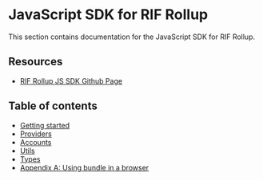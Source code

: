 # JavaScript SDK for RIF Rollup

This section contains documentation for the JavaScript SDK for RIF Rollup.

## Resources

<!-- - [RIF Rollup Lite Block Explorer](https://rifrollupscan.io/) -->
- [RIF Rollup JS SDK Github Page](https://github.com/rsksmart/rif-rollup-js-sdk)

## Table of contents

- [Getting started](./docs/tutorial/)
- [Providers](./docs/providers)
- [Accounts](./docs/accounts)
- [Utils](./docs/utils)
- [Types](./docs/types)
- [Appendix A: Using bundle in a browser](./browser-bundled)

